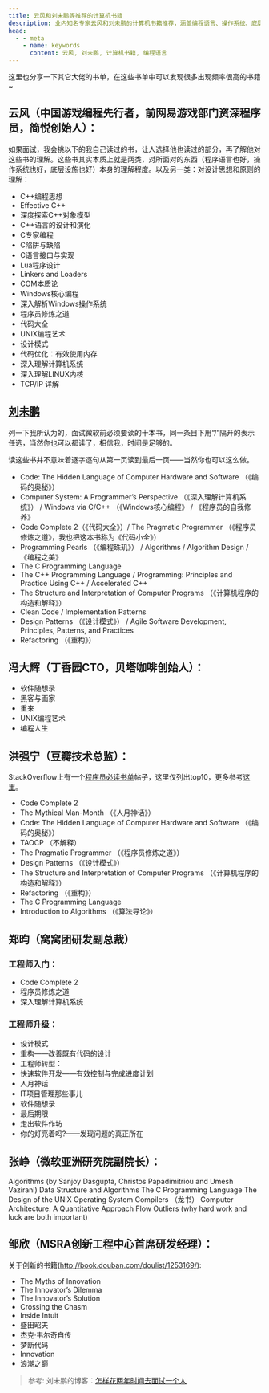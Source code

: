 ```yaml
---
title: 云风和刘未鹏等推荐的计算机书籍
description: 业内知名专家云风和刘未鹏的计算机书籍推荐，涵盖编程语言、操作系统、底层设施、设计思想和原则。
head:
  - - meta
    - name: keywords
      content: 云风, 刘未鹏, 计算机书籍, 编程语言
---
```


这里也分享一下其它大佬的书单，在这些书单中可以发现很多出现频率很高的书籍~

## 云风（中国游戏编程先行者，前网易游戏部门资深程序员，简悦创始人）：

如果面试，我会挑以下的我自己读过的书，让人选择他也读过的部分，再了解他对这些书的理解。这些书其实本质上就是两类，对所面对的东西（程序语言也好，操作系统也好，底层设施也好）本身的理解程度。以及另一类：对设计思想和原则的理解：

* C++编程思想
* Effective C++
* 深度探索C++对象模型
* C++语言的设计和演化
* C专家编程
* C陷阱与缺陷
* C语言接口与实现
* Lua程序设计
* Linkers and Loaders
* COM本质论
* Windows核心编程
* 深入解析Windows操作系统
* 程序员修炼之道
* 代码大全
* UNIX编程艺术
* 设计模式
* 代码优化：有效使用内存
* 深入理解计算机系统
* 深入理解LINUX内核
* TCP/IP 详解

## [刘未鹏](http://mindhacks.cn/)

列一下我所认为的，面试微软前必须要读的十本书，同一条目下用“/”隔开的表示任选，当然你也可以都读了，相信我，时间是足够的。

读这些书并不意味着逐字逐句从第一页读到最后一页——当然你也可以这么做。

* Code: The Hidden Language of Computer Hardware and Software （《编码的奥秘》）
* Computer System: A Programmer’s Perspective （《深入理解计算机系统》） / Windows via C/C++ （《Windows核心编程》 / 《程序员的自我修养》
* Code Complete 2（《代码大全》）/ The Pragmatic Programmer （《程序员修炼之道》，我也把这本书称为《代码小全》）
* Programming Pearls （《编程珠玑》） / Algorithms / Algorithm Design / 《编程之美》
* The C Programming Language
* The C++ Programming Language / Programming: Principles and Practice Using C++ / Accelerated C++
* The Structure and Interpretation of Computer Programs （《计算机程序的构造和解释》）
* Clean Code / Implementation Patterns
* Design Patterns （《设计模式》） / Agile Software Development, Principles, Patterns, and Practices
* Refactoring （《重构》）

## 冯大辉（丁香园CTO，贝塔咖啡创始人）：

* 软件随想录
* 黑客与画家
* 重来
* UNIX编程艺术
* 编程人生

## 洪强宁（豆瓣技术总监）：

StackOverflow上有一个[程序员必读书单](https://stackoverflow.com/questions/1711/what-is-the-single-most-influential-book-every-programmer-should-read)帖子，这里仅列出top10，更多参考[这里](https://www.douban.com/doulist/995723/)。

* Code Complete 2
* The Mythical Man-Month （《人月神话》）
* Code: The Hidden Language of Computer Hardware and Software （《编码的奥秘》）
* TAOCP （不解释）
* The Pragmatic Programmer （《程序员修炼之道》）
* Design Patterns （《设计模式》）
* The Structure and Interpretation of Computer Programs （《计算机程序的构造和解释》）
* Refactoring （《重构》）
* The C Programming Language
* Introduction to Algorithms （《算法导论》）

## 郑昀（窝窝团研发副总裁）

### 工程师入门：
* Code Complete 2
* 程序员修炼之道
* 深入理解计算机系统
### 工程师升级：
* 设计模式
* 重构——改善既有代码的设计
* 工程师转型：
* 快速软件开发——有效控制与完成进度计划
* 人月神话
* IT项目管理那些事儿
* 软件随想录
* 最后期限
* 走出软件作坊
* 你的灯亮着吗?——发现问题的真正所在

## 张峥（微软亚洲研究院副院长）：

Algorithms (by Sanjoy Dasgupta, Christos Papadimitriou and Umesh Vazirani)
Data Structure and Algorithms
The C Programming Language
The Design of the UNIX Operating System
Compilers （龙书）
Computer Architecture: A Quantitative Approach
Flow
Outliers (why hard work and luck are both important)


## 邹欣（MSRA创新工程中心首席研发经理）：

关于创新的书籍(http://book.douban.com/doulist/1253169/):

* The Myths of Innovation
* The Innovator’s Dilemma
* The Innovator’s Solution
* Crossing the Chasm
* Inside Intuit
* 盛田昭夫
* 杰克·韦尔奇自传
* 梦断代码
* Innovation
* 浪潮之巅

> 参考: 刘未鹏的博客：[怎样花两年时间去面试一个人](http://mindhacks.cn/2011/11/04/how-to-interview-a-person-for-two-years/)